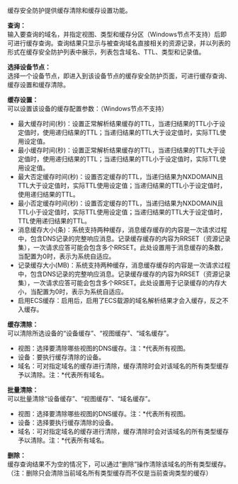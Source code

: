 缓存安全防护提供缓存清除和缓存设置功能。

**查询：**  
输入要查询的域名，并指定视图、类型和缓存分区（Windows节点不支持）后即可进行缓存查询。查询结果只显示与被查询域名直接相关的资源记录，并以列表的形式在缓存安全防护列表中展示，列表包含域名、TTL、类型和记录值。

**选择设备节点：**  
选择一个设备节点，即进入到该设备节点的缓存安全防护页面，可进行缓存查询、缓存设置和缓存清除。

**缓存设置：**  
可以设置该设备的缓存配置参数：（Windows节点不支持）  
- 最大缓存时间(秒)：设置正常解析结果缓存的TTL，当递归结果的TTL小于设定值时，使用递归结果的TTL；当递归结果的TTL大于设定值时，实际TTL使用设定值。  
- 最小缓存时间(秒)：设置正常解析结果缓存的TTL，当递归结果的TTL大于设定值时，使用递归结果的TTL；当递归结果的TTL小于设定值时，实际TTL使用设定值。  
- 最大否定缓存时间(秒)：设置否定缓存的TTL，当递归结果为NXDOMAIN且TTL大于设定值时，实际TTL使用设定值；当递归结果的TTL小于设定值时，使用递归结果的TTL。  
- 最小否定缓存时间(秒)：设置否定缓存的TTL，当递归结果为NXDOMAIN且TTL小于设定值时，实际TTL使用设定值；当递归结果的TTL大于设定值时，TTL使用递归结果的TTL。  
- 消息缓存大小(条)：系统支持两种缓存，消息缓存缓存的内容是一次请求过程中，包含DNS记录的完整响应消息。记录缓存缓存的内容为RRSET（资源记录集），一次请求应答可能会包含多个RRSET。此处设置用于消息缓存的条数，当配置为0时，表示为系统自适应。  
- 记录缓存大小(MB)：系统支持两种缓存，消息缓存缓存的内容是一次请求过程中，包含DNS记录的完整响应消息。记录缓存缓存的内容为RRSET（资源记录集），一次请求应答可能会包含多个RRSET。此处设置用于记录缓存的内存大小，当配置为0时，表示为系统自适应。  
- 启用ECS缓存：启用后，启用了ECS载源的域名解析结果才会入缓存，反之不入缓存。

**缓存清除：**  
可以清除所选设备的“设备缓存”、“视图缓存”、“域名缓存”。  
- 视图：选择要清除哪些视图的DNS缓存。注：*代表所有视图。  
- 设备：要执行缓存清除的设备。  
- 域名：可对指定域名的缓存进行清除，缓存清除时会对该域名的所有类型缓存予以清除。注：*代表所有域名。

**批量清除：**  
可以批量清除“设备缓存”、“视图缓存”、“域名缓存”。  
- 视图：选择要清除哪些视图的DNS缓存。注：*代表所有视图。  
- 设备：选择要执行缓存清除的设备。  
- 域名：可对指定域名的缓存进行清除，缓存清除时会对该域名的所有类型缓存予以清除。注：*代表所有域名。

**删除：**  
缓存查询结果不为空的情况下，可以通过“删除”操作清除该域名的所有类型缓存。（注：删除只会清除当前域名所有类型缓存而不仅是当前查询类型的缓存）
